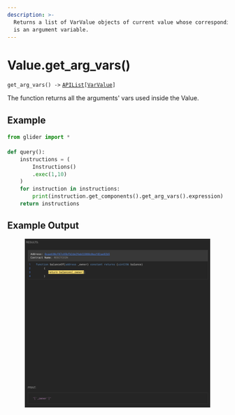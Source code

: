 ```yaml
---
description: >-
  Returns a list of VarValue objects of current value whose corresponding object
  is an argument variable.
---
```


# Value.get\_arg\_vars()

`get_arg_vars() ->` [`APIList`](../../iterables/apilist.md)`[`[`VarValue`](../../point/varvalue/)`]`

The function returns all the arguments' vars used inside the Value.

## Example

```python
from glider import *

def query():
    instructions = (
        Instructions()
        .exec(1,10)
    )
    for instruction in instructions:
        print(instruction.get_components().get_arg_vars().expression)
    return instructions
```

## Example Output

<figure><img src="../../../.gitbook/assets/image (1) (1) (1) (1) (1) (1) (1) (1).png" alt=""><figcaption></figcaption></figure>
